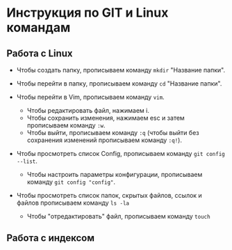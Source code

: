 # Инструкция по GIT и Linux командам

## Работа с Linux

* Чтобы создать папку, прописываем команду `mkdir` "Название папки".
* Чтобы перейти в папку, прописываем команду `cd` "Название папки".

* Чтобы перейти в Vim, прописываем команду `vim`.
    * Чтобы редактировать файл, нажимаем i.
    * Чтобы сохранить изменения, нажимаем esc и затем прописываем команду `:w`.
    * Чтобы выйти, прописываем команду `:q` (чтобы выйти без сохранения изменений прописываем команду `:q!`).

* Чтобы просмотреть список Config, прописываем команду `git config --list`.
    * Чтобы настроить параметры конфигурации, прописываем команду `git config "config"`.

* Чтобы просмотреть список папок, скрытых файлов, ссылок и файлов прописываем команду `ls -la`
    * Чтобы "отредактировать" файл, прописываем команду `touch`

## Работа с индексом
